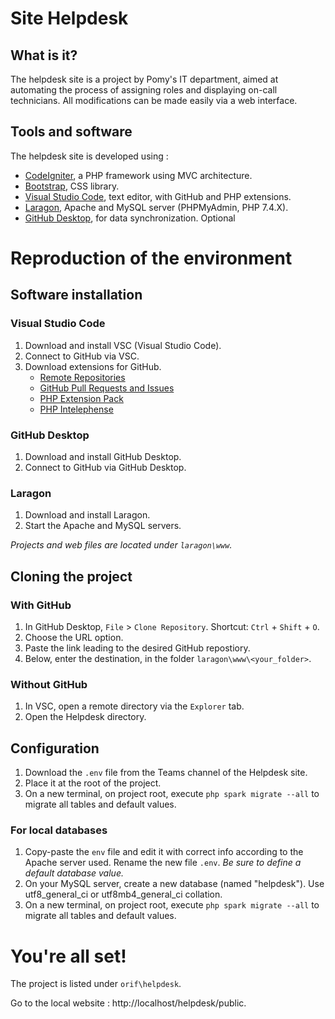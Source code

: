 # Site Helpdesk

## What is it?

The helpdesk site is a project by Pomy's IT department, aimed at automating the process of assigning roles and displaying on-call technicians. All modifications can be made easily via a web interface.

## Tools and software

The helpdesk site is developed using :

- [CodeIgniter](https://codeigniter.com/), a PHP framework using MVC architecture.
- [Bootstrap](https://getbootstrap.com/), CSS library.
- [Visual Studio Code](https://code.visualstudio.com/), text editor, with GitHub and PHP extensions.
- [Laragon](https://laragon.org/), Apache and MySQL server (PHPMyAdmin, PHP 7.4.X).
- [GitHub Desktop](https://desktop.github.com/), for data synchronization. Optional

# Reproduction of the environment

## Software installation

### Visual Studio Code

1. Download and install VSC (Visual Studio Code).
2. Connect to GitHub via VSC.
3. Download extensions for GitHub.
    - [Remote Repositories](https://marketplace.visualstudio.com/items?itemName=ms-vscode.remote-repositories)
    - [GitHub Pull Requests and Issues](https://marketplace.visualstudio.com/items?itemName=GitHub.vscode-pull-request-github)
    - [PHP Extension Pack](https://marketplace.visualstudio.com/items?itemName=xdebug.php-pack)
    - [PHP Intelephense](https://marketplace.visualstudio.com/items?itemName=bmewburn.vscode-intelephense-client)

### GitHub Desktop

1. Download and install GitHub Desktop.
2. Connect to GitHub via GitHub Desktop.

### Laragon

1. Download and install Laragon.
2. Start the Apache and MySQL servers.

_Projects and web files are located under `laragon\www`._

## Cloning the project

### With GitHub

1. In GitHub Desktop, `File` > `Clone Repository`.
   Shortcut: `Ctrl` + `Shift` + `O`.
2. Choose the URL option.
3. Paste the link leading to the desired GitHub repostiory.
4. Below, enter the destination, in the folder `laragon\www\<your_folder>`.

### Without GitHub

1. In VSC, open a remote directory via the `Explorer` tab.
2. Open the Helpdesk directory.

## Configuration

1. Download the `.env` file from the Teams channel of the Helpdesk site.
2. Place it at the root of the project.
3. On a new terminal, on project root, execute `php spark migrate --all` to migrate all tables and default values.

### For local databases
1. Copy-paste the `env` file and edit it with correct info according to the Apache server used. Rename the new file `.env`.
   _Be sure to define a default database value._
2. On your MySQL server, create a new database (named "helpdesk"). Use utf8_general_ci or utf8mb4_general_ci collation.
3. On a new terminal, on project root, execute `php spark migrate --all` to migrate all tables and default values.


# You're all set!
The project is listed under `orif\helpdesk`.

Go to the local website : http://localhost/helpdesk/public.

